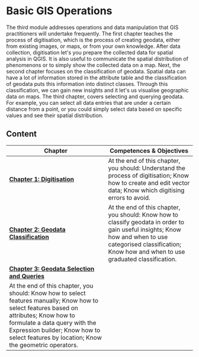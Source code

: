 # Basic GIS Operations

The third module addresses operations and data manipulation that GIS practitioners will undertake frequently. The first chapter teaches the process of digitisation, which is the process of creating geodata, either from existing images, or maps, or from your own knowledge. After data collection, digitisation let's you prepare the collected data for spatial analysis in QGIS. It is also useful to communicate the spatial distribution of phenomenons or to simply show the collected data on a map. Next, the second chapter focuses on the classification of geodata. Spatial data can have a lot of information stored in the attribute table and the classification of geodata puts this information into distinct classes. Through this classification, we can gain new insights and it let's us visualise geographic data on maps. The third chapter, covers selecting and querying geodata. For example, you can select all data entries that are under a certain distance from a point, or you could simply select data based on specific values and see their spatial distribution. 


## Content

| __Chapter__ | __Competences & Objectives__ |
| ----------- | ---------------------------- |
| __[Chapter 1: Digitisation](https://giscience.github.io/gis-training-resource-center/content/Modul_3/en_qgis_digitalisation.html)__ | At the end of this chapter, you should: Understand the process of digitisation; Know how to create and edit vector data; Know which digitising errors to avoid. | 
| __[Chapter 2: Geodata Classification](https://giscience.github.io/gis-training-resource-center/content/Modul_3/en_qgis_data_classification.html)__ | At the end of this chapter, you should: Know how to classify geodata in order to gain useful insights; Know how and when to use categorised classification; Know how and when to use graduated classification. |
| __[Chapter 3: Geodata Selection and Queries](https://giscience.github.io/gis-training-resource-center/content/Modul_3/en_qgis_data_queries.html#)__ | 
At the end of this chapter, you should: Know how to select features manually; Know how to select features based on attributes; Know how to formulate a data query with the Expression builder; Know how to select features by location; Know the geometric operators. | 

<!--ADD: after revamp of chapter 2 this needs to be adjusted-->
